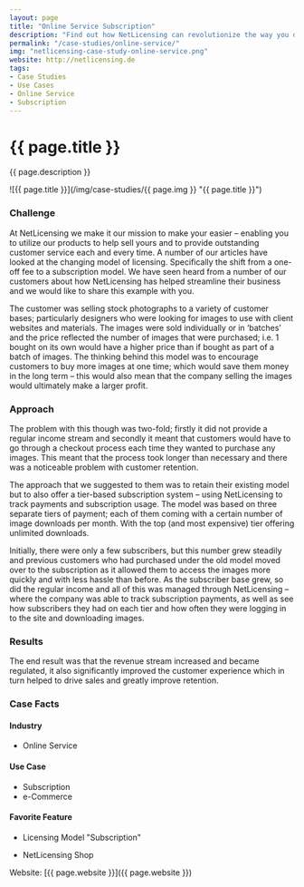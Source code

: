 ```yaml
---
layout: page
title: "Online Service Subscription"
description: "Find out how NetLicensing can revolutionize the way you do business."
permalink: "/case-studies/online-service/"
img: "netlicensing-case-study-online-service.png"
website: http://netlicensing.de
tags:
- Case Studies
- Use Cases
- Online Service
- Subscription
---
```

<div class="row NL_banner">
    <div class="col-md-6 col-md-offset-3 NL_about_page">
        <h1>{{ page.title }}</h1>
        <span>{{ page.description }}</span>
    </div>
</div>

![{{ page.title }}](/img/case-studies/{{ page.img }} "{{ page.title }}")

### Challenge

At NetLicensing we make it our mission to make your easier – enabling you to utilize our products to help sell yours and to provide outstanding customer service each and every time. A number of our articles have looked at the changing model of licensing. Specifically the shift from a one-off fee to a subscription model. We have seen heard from a number of our customers about how NetLicensing has helped streamline their business and we would like to share this example with you.

The customer was selling stock photographs to a variety of customer bases; particularly designers who were looking for images to use with client websites and materials. The images were sold individually or in ‘batches’ and the price reflected the number of images that were purchased; i.e. 1 bought on its own would have a higher price than if bought as part of a batch of images. The thinking behind this model was to encourage customers to buy more images at one time; which would save them money in the long term – this would also mean that the company selling the images would ultimately make a larger profit.

### Approach

The problem with this though was two-fold; firstly it did not provide a regular income stream and secondly it meant that customers would have to go through a checkout process each time they wanted to purchase any images. This meant that the process took longer than necessary and there was a noticeable problem with customer retention.

The approach that we suggested to them was to retain their existing model but to also offer a tier-based subscription system – using NetLicensing to track payments and subscription usage. The model was based on three separate tiers of payment; each of them coming with a certain number of image downloads per month. With the top (and most expensive) tier offering unlimited downloads.

Initially, there were only a few subscribers, but this number grew steadily and previous customers who had purchased under the old model moved over to the subscription as it allowed them to access the images more quickly and with less hassle than before. As the subscriber base grew, so did the regular income and all of this was managed through NetLicensing – where the company was able to track subscription payments, as well as see how subscribers they had on each tier and how often they were logging in to the site and downloading images.

### Results

The end result was that the revenue stream increased and became regulated, it also significantly improved the customer experience which in turn helped to drive sales and greatly improve retention.

### Case Facts

#### Industry
* Online Service

#### Use Case
* Subscription
* e-Commerce

#### Favorite Feature
* Licensing Model "Subscription"
+ NetLicensing Shop

Website: [{{ page.website }}]({{ page.website }})
